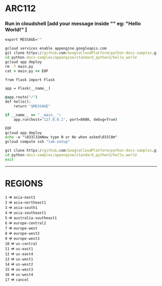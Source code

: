 # ARC112
### Run in cloudshell [add your message inside "" eg: "Hello World!" ]
```cmd
export MESSAGE=""
```
```cmd
gcloud services enable appengine.googleapis.com
git clone https://github.com/GoogleCloudPlatform/python-docs-samples.git
cd python-docs-samples/appengine/standard_python3/hello_world
gcloud app deploy
rm -f main.py
cat > main.py << EOF

from flask import Flask

app = Flask(__name__)

@app.route("/")
def hello():
    return "$MESSAGE"

if __name__ == "__main__":
    app.run(host="127.0.0.1", port=8080, debug=True)

EOF
gcloud app deploy
echo -e "\033[32mNow type N or No when asked\033[0m"
gcloud compute ssh "lab-setup"
```
```cmd
git clone https://github.com/GoogleCloudPlatform/python-docs-samples.git
cd python-docs-samples/appengine/standard_python3/hello_world
exit
```
____
# REGIONS
`1` *=>* `asia-east1`<br>
`2` *=>* `asia-northeast1`<br>
`3` *=>* `asia-south1`<br>
`4` *=>* `asia-southeast1`<br>
`5` *=>* `australia-southeast1`<br>
`6` *=>* `europe-central2`<br>
`7` *=>* `europe-west`<br>
`8` *=>* `europe-west2`<br>
`9` *=>* `europe-west3`<br>
`10` *=>* `us-central`<br>
`11` *=>* `us-east1`<br>
`12` *=>* `us-east4`<br>
`13` *=>* `us-west1`<br>
`14` *=>* `us-west2`<br>
`15` *=>* `us-west3`<br>
`16` *=>* `us-west4`<br>
`17` *=>* `cancel`
